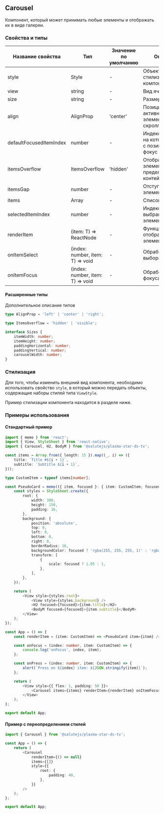## Carousel

Компонент, который может принимать любые элементы и отображать их в виде галереи.

### Свойства и типы

| Название свойства       | Тип                              | Значение по умолчанию | Описание                                                 |
| ----------------------- | -------------------------------- | --------------------- | -------------------------------------------------------- |
| style                   | Style                            | -                     | Объект для стилизации компонента                         |
| view                    | string                           | -                     | Вид ячейки                                               |
| size                    | string                           | -                     | Размер ячейки                                            |
| align                   | AlignProp                        | 'center'              | Позиционирование активного элемента при скролле          |
| defaultFocusedItemIndex | number                           | -                     | Индекс элемента, на котором будем с позиционирован фокус |
| itemsOverflow           | ItemsOverflow                    | 'hidden'              | Отображение элементов за пределами контейнера            |
| itemsGap                | number                           | -                     | Отступ между элементами                                  |
| items                   | Array<T>                         | -                     | Список элементов                                         |
| selectedItemIndex       | number                           | -                     | Индекс выбранного элемента                               |
| renderItem              | (item: T) => ReactNode           | -                     | Функция для отображения элемента                         |
| onItemSelect            | (index: number, item: T) => void | -                     | Обработчик выбора элемента                               |
| onItemFocus             | (index: number, item: T) => void | -                     | Обработчик фокуса на элемент                             |

#### Расширенные типы

Дополнительное описание типов

```ts
type AlignProp = 'left' | 'center' | 'right';

type ItemsOverflow = 'hidden' | 'visible';

interface Sizes {
    itemWidth: number;
    itemHeight: number;
    paddingHorizontal: number;
    paddingVertical: number;
    carouselWidth: number;
}
```

### Стилизация

Для того, чтобы изменить внешний вид компонента, необходимо использовать свойство `style`, в который можно передать объекты, содержащие наборы стилей типа `ViewStyle`.

Пример стилизации компонента находится в разделе ниже.

### Примеры использования

#### Стандартный пример

```ts
import { memo } from 'react';
import { View, StyleSheet } from 'react-native';
import { Carousel, H2, BodyM } from '@salutejs/plasma-star-ds-tv';

const items = Array.from({ length: 15 }).map((_, i) => ({
    title: `Title #${i + 1}`,
    subtitle: `Subtitle ${i + 1}`,
}));

type CustomItem = typeof items[number];

const PseudoCard = memo(({ item, focused }: { item: CustomItem; focused?: boolean }) => {
    const styles = StyleSheet.create({
        root: {
            width: 300,
            height: 150,
            padding: 16,
        },
        background: {
            position: 'absolute',
            top: 0,
            left: 0,
            bottom: 0,
            right: 0,
            borderRadius: 16,
            backgroundColor: focused ? 'rgba(255, 255, 255, 1)' : 'rgba(255, 255, 255, 0.12)',
            transform: [
                {
                    scale: focused ? 1.05 : 1,
                },
            ],
        },
    });

    return (
        <View style={styles.root}>
            <View style={styles.background} />
            <H2 focused={focused}>{item.title}</H2>
            <BodyM focused={focused}>{item.subtitle}</BodyM>
        </View>
    );
});

const App = () => {
    const renderItem = (item: CustomItem) => <PseudoCard item={item} />;

    const onFocus = (index: number, item: CustomItem) => {
        console.log('onFocus', index, item);
    };

    const onPress = (index: number, item: CustomItem) => {
        alert(`Press on ${index} item: ${JSON.stringify(item)}`);
    };

    return (
        <View style={{ flex: 1, padding: 50 }}>
            <Carousel items={items} renderItem={renderItem} onItemFocus={onFocus} onItemPress={onPress} />
        </View>
    );
};

export default App;
```

#### Пример с переопределением стилей

```ts
import { Carousel } from '@salutejs/plasma-star-ds-tv';

const App = () => {
    return (
        <Carousel
            renderItem={() => null}
            items={[]}
            style={{
                root: {
                    padding: 40,
                },
            }}
        />
    );
};

export default App;
```
